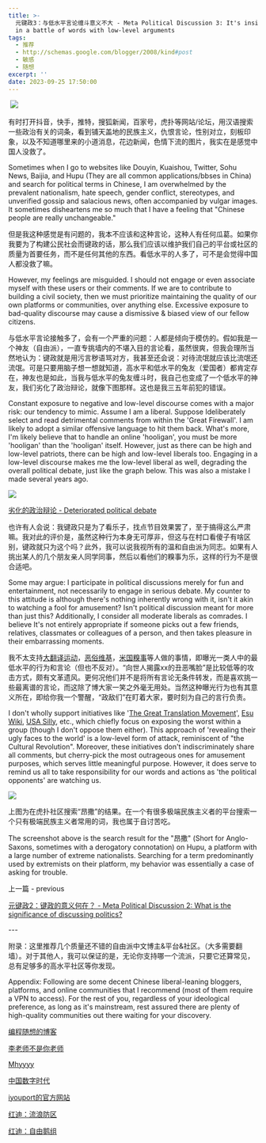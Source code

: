 ```yaml
---
title: >-
  元键政3：与低水平言论缠斗意义不大 - Meta Political Discussion 3: It's insignificant to engage
  in a battle of words with low-level arguments
tags:
  - 推荐
  - http://schemas.google.com/blogger/2008/kind#post
  - 敏感
  - 随想
excerpt: ''
date: 2023-09-25 17:50:00
---
```


<!-- more -->
 [![](https://blogger.googleusercontent.com/img/b/R29vZ2xl/AVvXsEhd0onVVceifBfCNjuozqjkxTfeqXDiReibz5w_DX321BxIU1jQiFwL2sH_-hBVc0ZNYpRDfRtqtyh3UsqmCmZMVAXbxCgtfG1Xz8P77MXwRWwWGDXqb0I98q4XPynQfguTVhgUPS-D0zInmvmE-ButcjNju0ia5IfLIEIkhUMQUH0LeenLW1RnDbueu-8/s320/wordcloud.png)](https://blogger.googleusercontent.com/img/b/R29vZ2xl/AVvXsEhd0onVVceifBfCNjuozqjkxTfeqXDiReibz5w_DX321BxIU1jQiFwL2sH_-hBVc0ZNYpRDfRtqtyh3UsqmCmZMVAXbxCgtfG1Xz8P77MXwRWwWGDXqb0I98q4XPynQfguTVhgUPS-D0zInmvmE-ButcjNju0ia5IfLIEIkhUMQUH0LeenLW1RnDbueu-8/s800/wordcloud.png)

  

有时打开抖音，快手，推特，搜狐新闻，百家号，虎扑等网站/论坛，用汉语搜索一些政治有关的词条，看到铺天盖地的民族主义，仇恨言论，性别对立，刻板印象，以及不知道哪里来的小道消息，花边新闻，色情下流的图片，我实在是感觉中国人没救了。

Sometimes when I go to websites like Douyin, Kuaishou, Twitter, Sohu News, Baijia, and Hupu (They are all common applications/bbses in China) and search for political terms in Chinese, I am overwhelmed by the prevalent nationalism, hate speech, gender conflict, stereotypes, and unverified gossip and salacious news, often accompanied by vulgar images. It sometimes disheartens me so much that I have a feeling that "Chinese people are really unchangeable."

  

但是我这种感觉是有问题的，我本不应该和这种言论，这种人有任何瓜葛。如果你我要为了构建公民社会而键政的话，那么我们应该以维护我们自己的平台或社区的质量为首要任务，而不是任何其他的东西。看低水平的人多了，可不是会觉得中国人都没救了嘛。

However, my feelings are misguided. I should not engage or even associate myself with these users or their comments. If we are to contribute to building a civil society, then we must prioritize maintaining the quality of our own platforms or communities, over anything else. Excessive exposure to bad-quality discourse may cause a dismissive & biased view of our fellow citizens. 

  

与低水平言论接触多了，会有一个严重的问题：人都是倾向于模仿的。假如我是一个神友（自由派），一直专挑墙内的不堪入目的言论看，虽然很爽，但我会理所当然地认为：键政就是用污言秽语骂对方，我甚至还会说：对待流氓就应该比流氓还流氓。可是只要用脑子想一想就知道，高水平和低水平的兔友（爱国者）都肯定存在，神友也是如此，当我与低水平的兔友缠斗时，我自己也变成了一个低水平的神友，我们劣化了政治辩论，就像下图那样。这也是我三五年前犯的错误。

Constant exposure to negative and low-level discourse comes with a major risk: our tendency to mimic. Assume I am a liberal. Suppose Ideliberately select and read detrimental comments from within the 'Great Firewall'. I am likely to adopt a similar offensive language to hit them back. What's more, I'm likely believe that to handle an online 'hooligan', you must be more 'hooligan' than the 'hooligan' itself. However, just as there can be high and low-level patriots, there can be high and low-level liberals too. Engaging in a low-level discourse makes me the low-level liberal as well, degrading the overall political debate, just like the graph below. This was also a mistake I made several years ago.

  

[![](https://blogger.googleusercontent.com/img/b/R29vZ2xl/AVvXsEg5BPp2U4jJwmQBn5NKx8WsQyOlDXSNva488Vy4bZzKGvn9YOHbR48Oj8sRE-W1EYwzdyWi6JKDePZTZKwbM6mB-nJO30bQec_V3Q3d-4PvAUkrB2WLu4qdNYQX7StEn0qRx2tsO6sxEeQ8v1jIo-4cV6HFcBjDg8y7RVnD31T7VrqTcdAkeL2v2W2Whyo/w285-h400/75ljpyswxga71.jpg)](https://blogger.googleusercontent.com/img/b/R29vZ2xl/AVvXsEg5BPp2U4jJwmQBn5NKx8WsQyOlDXSNva488Vy4bZzKGvn9YOHbR48Oj8sRE-W1EYwzdyWi6JKDePZTZKwbM6mB-nJO30bQec_V3Q3d-4PvAUkrB2WLu4qdNYQX7StEn0qRx2tsO6sxEeQ8v1jIo-4cV6HFcBjDg8y7RVnD31T7VrqTcdAkeL2v2W2Whyo/s1200/75ljpyswxga71.jpg)

[劣化的政治辩论 - Deteriorated political debate](https://www.reddit.com/r/PropagandaPosters/comments/oht7tg/american_elections_soviet_union_1970s/)

  

也许有人会说：我键政只是为了看乐子，找点节目效果罢了，至于搞得这么严肃嘛。我对此的评价是，虽然这种行为本身无可厚非，但这与在村口看傻子有啥区别，键政就只为这个吗？此外，我可以说我视所有的温和自由派为同志。如果有人挑出某人的几个朋友亲人同学同事，然后以看他们的糗事为乐，这样的行为不是很合适吧。

Some may argue: I participate in political discussions merely for fun and entertainment, not necessarily to engage in serious debate. My counter to this attitude is although there's nothing inherently wrong with it, isn't it akin to watching a fool for amusement? Isn't political discussion meant for more than just this? Additionally, I consider all moderate liberals as comrades. I believe It's not entirely appropriate if someone picks out a few friends, relatives, classmates or colleagues of a person, and then takes pleasure in their embarrassing moments.

  

我不太支持[大翻译运动](https://twitter.com/TGTM_Official)，[恶俗维基](https://esu-wiki.github.io/)，[米国糗事](https://twitter.com/USA_Silly/)等人做的事情，即曝光一类人中的最低水平的行为和言论（但也不反对）。“向世人揭露xx的丑恶嘴脸”是比较低等的攻击方式，颇有文革遗风。更何况他们并不是将所有言论无条件转发，而是喜欢挑一些最离谱的言论，而这除了博大家一笑之外毫无用处。当然这种曝光行为也有其意义所在，即给你我一个警醒，“政敌们”在盯着大家，要时刻为自己的言行负责。

I don't wholly support initiatives like '[The Great Translation Movement](https://twitter.com/TGTM_Official)', [Esu Wiki](https://esu-wiki.github.io/), [USA Silly](https://twitter.com/USA_Silly/), etc., which chiefly focus on exposing the worst within a group (though I don't oppose them either). This approach of 'revealing their ugly faces to the world' is a low-level form of attack, reminiscent of "the Cultural Revolution". Moreover, these initiatives don't indiscriminately share all comments, but cherry-pick the most outrageous ones for amusement purposes, which serves little meaningful purpose. However, it does serve to remind us all to take responsibility for our words and actions as 'the political opponents' are watching us. 

  

[![](https://blogger.googleusercontent.com/img/a/AVvXsEhny55J9cNoOIlYir2qCGIk_LI7QEu4B-a1DotQ5H-V2kWqfwYW-eTn55hp4YSQaVbXSWcZ5H7cATVHdUop6WCHqNjifvcsqxuDRVLK4zthnEDM5HU7Lkh5cXtYHhIduI7urrGFQi5dqsXgkE1bpIyF-pqB63MqDFjAkerIfGqfIgr8ml_zyGaa7YRVCaw=w640-h360)](https://blogger.googleusercontent.com/img/a/AVvXsEhny55J9cNoOIlYir2qCGIk_LI7QEu4B-a1DotQ5H-V2kWqfwYW-eTn55hp4YSQaVbXSWcZ5H7cATVHdUop6WCHqNjifvcsqxuDRVLK4zthnEDM5HU7Lkh5cXtYHhIduI7urrGFQi5dqsXgkE1bpIyF-pqB63MqDFjAkerIfGqfIgr8ml_zyGaa7YRVCaw)

  

上图为在虎扑社区搜索“昂撒”的结果。在一个有很多极端民族主义者的平台搜索一个只有极端民族主义者常用的词，我也属于自讨苦吃。

The screenshot above is the search result for the "昂撒" (Short for Anglo-Saxons, sometimes with a derogatory connotation) on Hupu, a platform with a large number of extreme nationalists. Searching for a term predominantly used by extremists on their platform, my behavior was essentially a case of asking for trouble.

  

上一篇 - previous

[元键政2：键政的意义何在？ - Meta Political Discussion 2: What is the significance of discussing politics?](https://blog.tennisatw.com/2023/09/2-meta-political-discussion-2-what-is.html)

  

\---

  

附录：这里推荐几个质量还不错的自由派中文博主&平台&社区。（大多需要翻墙）。对于其他人，我可以保证的是，无论你支持哪一个流派，只要它还算常见，总有足够多的高水平社区等你发现。

Appendix: Following are some decent Chinese liberal-leaning bloggers, platforms, and online communities that I recommend (most of them require a VPN to access). For the rest of you, regardless of your ideological preference, as long as it's mainstream, rest assured there are plenty of high-quality communities out there waiting for your discovery.

  

[编程随想的博客](https://program-think.blogspot.com/) 

[李老师不是你老师](https://twitter.com/whyyoutouzhele)

[Mhyyyy](https://www.youtube.com/@MHYYY123)

  

[中国数字时代](https://chinadigitaltimes.net/chinese)

[iyouport的官方网站](https://iyouport.substack.com/s/iyouport_thenew)

  

[红迪：流浪防区](https://www.reddit.com/r/China_irl/)

[红迪：自由鹅组](https://www.reddit.com/r/LiberalGooseGroup/)